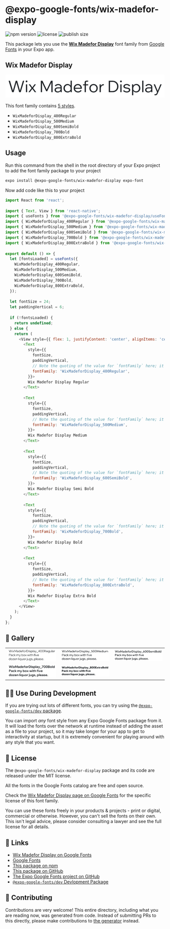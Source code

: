 # @expo-google-fonts/wix-madefor-display

![npm version](https://flat.badgen.net/npm/v/@expo-google-fonts/wix-madefor-display)
![license](https://flat.badgen.net/github/license/expo/google-fonts)
![publish size](https://flat.badgen.net/packagephobia/install/@expo-google-fonts/wix-madefor-display)

This package lets you use the [**Wix Madefor Display**](https://fonts.google.com/specimen/Wix+Madefor+Display) font family from [Google Fonts](https://fonts.google.com/) in your Expo app.

## Wix Madefor Display

![Wix Madefor Display](./font-family.png)

This font family contains [5 styles](#-gallery).

- `WixMadeforDisplay_400Regular`
- `WixMadeforDisplay_500Medium`
- `WixMadeforDisplay_600SemiBold`
- `WixMadeforDisplay_700Bold`
- `WixMadeforDisplay_800ExtraBold`

## Usage

Run this command from the shell in the root directory of your Expo project to add the font family package to your project
```sh
expo install @expo-google-fonts/wix-madefor-display expo-font
```

Now add code like this to your project
```js
import React from 'react';

import { Text, View } from 'react-native';
import { useFonts } from '@expo-google-fonts/wix-madefor-display/useFonts';
import { WixMadeforDisplay_400Regular } from '@expo-google-fonts/wix-madefor-display/400Regular';
import { WixMadeforDisplay_500Medium } from '@expo-google-fonts/wix-madefor-display/500Medium';
import { WixMadeforDisplay_600SemiBold } from '@expo-google-fonts/wix-madefor-display/600SemiBold';
import { WixMadeforDisplay_700Bold } from '@expo-google-fonts/wix-madefor-display/700Bold';
import { WixMadeforDisplay_800ExtraBold } from '@expo-google-fonts/wix-madefor-display/800ExtraBold';

export default () => {
  let [fontsLoaded] = useFonts({
    WixMadeforDisplay_400Regular,
    WixMadeforDisplay_500Medium,
    WixMadeforDisplay_600SemiBold,
    WixMadeforDisplay_700Bold,
    WixMadeforDisplay_800ExtraBold,
  });

  let fontSize = 24;
  let paddingVertical = 6;

  if (!fontsLoaded) {
    return undefined;
  } else {
    return (
      <View style={{ flex: 1, justifyContent: 'center', alignItems: 'center' }}>
        <Text
          style={{
            fontSize,
            paddingVertical,
            // Note the quoting of the value for `fontFamily` here; it expects a string!
            fontFamily: 'WixMadeforDisplay_400Regular',
          }}>
          Wix Madefor Display Regular
        </Text>

        <Text
          style={{
            fontSize,
            paddingVertical,
            // Note the quoting of the value for `fontFamily` here; it expects a string!
            fontFamily: 'WixMadeforDisplay_500Medium',
          }}>
          Wix Madefor Display Medium
        </Text>

        <Text
          style={{
            fontSize,
            paddingVertical,
            // Note the quoting of the value for `fontFamily` here; it expects a string!
            fontFamily: 'WixMadeforDisplay_600SemiBold',
          }}>
          Wix Madefor Display Semi Bold
        </Text>

        <Text
          style={{
            fontSize,
            paddingVertical,
            // Note the quoting of the value for `fontFamily` here; it expects a string!
            fontFamily: 'WixMadeforDisplay_700Bold',
          }}>
          Wix Madefor Display Bold
        </Text>

        <Text
          style={{
            fontSize,
            paddingVertical,
            // Note the quoting of the value for `fontFamily` here; it expects a string!
            fontFamily: 'WixMadeforDisplay_800ExtraBold',
          }}>
          Wix Madefor Display Extra Bold
        </Text>
      </View>
    );
  }
};

```

## 🔡 Gallery


||||
|-|-|-|
|![WixMadeforDisplay_400Regular](.//400Regular/WixMadeforDisplay_400Regular.ttf.png)|![WixMadeforDisplay_500Medium](.//500Medium/WixMadeforDisplay_500Medium.ttf.png)|![WixMadeforDisplay_600SemiBold](.//600SemiBold/WixMadeforDisplay_600SemiBold.ttf.png)||
|![WixMadeforDisplay_700Bold](.//700Bold/WixMadeforDisplay_700Bold.ttf.png)|![WixMadeforDisplay_800ExtraBold](.//800ExtraBold/WixMadeforDisplay_800ExtraBold.ttf.png)|||


## 👩‍💻 Use During Development

If you are trying out lots of different fonts, you can try using the [`@expo-google-fonts/dev` package](https://github.com/expo/google-fonts/tree/master/font-packages/dev#readme).

You can import *any* font style from any Expo Google Fonts package from it. It will load the fonts
over the network at runtime instead of adding the asset as a file to your project, so it may take longer
for your app to get to interactivity at startup, but it is extremely convenient
for playing around with any style that you want.

## 📖 License

The `@expo-google-fonts/wix-madefor-display` package and its code are released under the MIT license.

All the fonts in the Google Fonts catalog are free and open source.

Check the [Wix Madefor Display page on Google Fonts](https://fonts.google.com/specimen/Wix+Madefor+Display) for the specific license of this font family.

You can use these fonts freely in your products & projects - print or digital, commercial or otherwise. However, you can't sell the fonts on their own. This isn't legal advice, please consider consulting a lawyer and see the full license for all details.

## 🔗 Links

- [Wix Madefor Display on Google Fonts](https://fonts.google.com/specimen/Wix+Madefor+Display)
- [Google Fonts](https://fonts.google.com/)
- [This package on npm](https://www.npmjs.com/package/@expo-google-fonts/wix-madefor-display)
- [This package on GitHub](https://github.com/expo/google-fonts/tree/master/font-packages/wix-madefor-display)
- [The Expo Google Fonts project on GitHub](https://github.com/expo/google-fonts)
- [`@expo-google-fonts/dev` Devlopment Package](https://github.com/expo/google-fonts/tree/master/font-packages/dev)

## 🤝 Contributing

Contributions are very welcome! This entire directory, including what you are reading now, was generated from code. Instead of submitting PRs to this directly, please make contributions to [the generator](https://github.com/expo/google-fonts/tree/master/packages/generator) instead.
